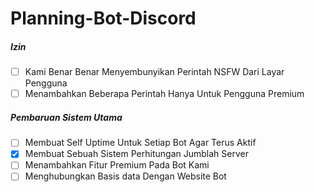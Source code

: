 # Planning-Bot-Discord

<h5>Izin</h5>

- [ ] Kami Benar Benar Menyembunyikan Perintah NSFW Dari Layar Pengguna
- [ ] Menambahkan Beberapa Perintah Hanya Untuk Pengguna Premium

<h5>Pembaruan Sistem Utama</h5>

- [ ] Membuat Self Uptime Untuk Setiap Bot Agar Terus Aktif
- [x] Membuat Sebuah Sistem Perhitungan Jumblah Server
- [ ] Menambahkan Fitur Premium Pada Bot Kami
- [ ] Menghubungkan Basis data Dengan Website Bot
